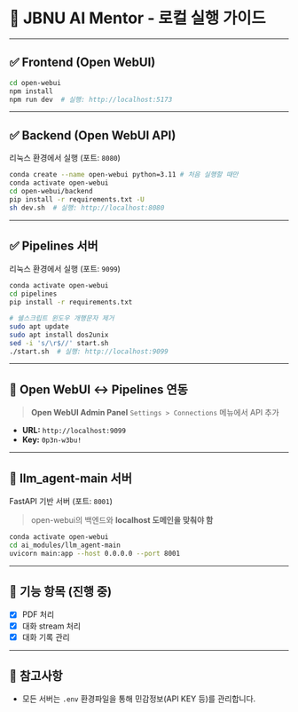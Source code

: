 # 🧠 JBNU AI Mentor - 로컬 실행 가이드

---

## ✅ Frontend (Open WebUI)
```bash
cd open-webui
npm install
npm run dev  # 실행: http://localhost:5173
````

---

## ✅ Backend (Open WebUI API)

리눅스 환경에서 실행 (포트: `8080`)

```bash
conda create --name open-webui python=3.11 # 처음 실행할 때만
conda activate open-webui
cd open-webui/backend
pip install -r requirements.txt -U
sh dev.sh  # 실행: http://localhost:8080
```

---

## ✅ Pipelines 서버

리눅스 환경에서 실행 (포트: `9099`)

```bash
conda activate open-webui
cd pipelines
pip install -r requirements.txt

# 쉘스크립트 윈도우 개행문자 제거
sudo apt update
sudo apt install dos2unix
sed -i 's/\r$//' start.sh
./start.sh  # 실행: http://localhost:9099
```

---

## 🔗 Open WebUI ↔ Pipelines 연동

> **Open WebUI Admin Panel**
> `Settings > Connections` 메뉴에서 API 추가

* **URL:** `http://localhost:9099`
* **Key:** `0p3n-w3bu!`

---

## 🧩 llm\_agent-main 서버

FastAPI 기반 서버 (포트: `8001`)

> open-webui의 백엔드와 **localhost 도메인을 맞춰야 함**

```bash
conda activate open-webui
cd ai_modules/llm_agent-main
uvicorn main:app --host 0.0.0.0 --port 8001
```

---

## 📄 기능 항목 (진행 중)

* [x] PDF 처리
* [x] 대화 stream 처리
* [x] 대화 기록 관리

---

## 🧼 참고사항

* 모든 서버는 `.env` 환경파일을 통해 민감정보(API KEY 등)를 관리합니다.

```

